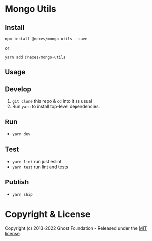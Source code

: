 # Mongo Utils

## Install

`npm install @nexes/mongo-utils --save`

or

`yarn add @nexes/mongo-utils`


## Usage


## Develop

1. `git clone` this repo & `cd` into it as usual
2. Run `yarn` to install top-level dependencies.


## Run

- `yarn dev`


## Test

- `yarn lint` run just eslint
- `yarn test` run lint and tests


## Publish

- `yarn ship`


# Copyright & License

Copyright (c) 2013-2022 Ghost Foundation - Released under the [MIT license](LICENSE).
